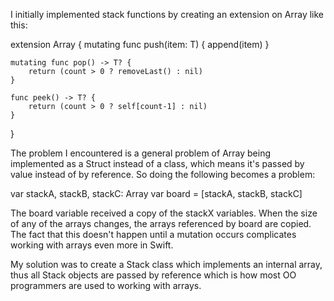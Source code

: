 I initially implemented stack functions by creating an extension on Array like
this:

extension Array {
    mutating func push(item: T) {
        append(item)
    }

    mutating func pop() -> T? {
        return (count > 0 ? removeLast() : nil)
    }

    func peek() -> T? {
        return (count > 0 ? self[count-1] : nil)
    }
}

The problem I encountered is a general problem of Array being implemented as a
Struct instead of a class, which means it's passed by value instead of by
reference. So doing the following becomes a problem:

var stackA, stackB, stackC: Array<Int>
var board = [stackA, stackB, stackC]

The board variable received a copy of the stackX variables. When the size of
any of the arrays changes, the arrays referenced by board are copied. The fact
that this doesn't happen until a mutation occurs complicates working with
arrays even more in Swift.

My solution was to create a Stack class which implements an internal array,
thus all Stack objects are passed by reference which is how most OO programmers
are used to working with arrays.
